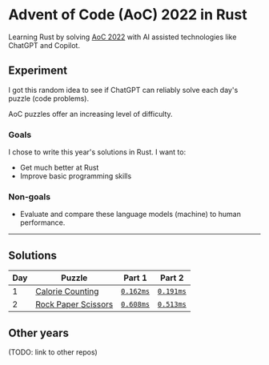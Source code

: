 # Advent of Code (AoC) 2022 in Rust

Learning Rust by solving [AoC 2022][aoc22] with AI assisted technologies like
ChatGPT and Copilot.

## Experiment

I got this random idea to see if ChatGPT can reliably solve each day's puzzle
(code problems).

AoC puzzles offer an increasing level of difficulty.

### Goals

I chose to write this year's solutions in Rust. I want to:

- Get much better at Rust
- Improve basic programming skills

### Non-goals

- Evaluate and compare these language models (machine) to human performance.

[aoc22]: https://adventofcode.com/2022

---

## Solutions

| Day | Puzzle | Part 1 | Part 2 |
| --- | --- | --- | --- |
| 1 | [Calorie Counting](https://adventofcode.com/2022/day/1) | [`0.162ms`](./day01) | [`0.191ms`](./day01)
| 2 | [Rock Paper Scissors](https://adventofcode.com/2022/day/2) | [`0.608ms`](./day02) | [`0.513ms`](./day02) |

## Other years

(TODO: link to other repos)
